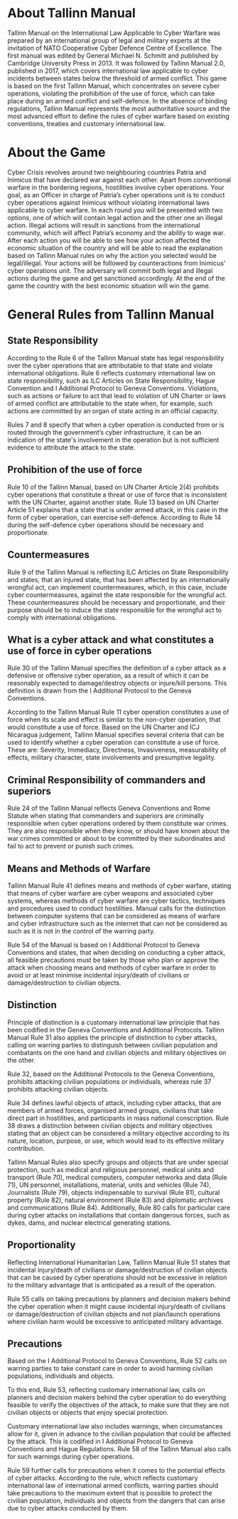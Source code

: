 
# About Tallinn Manual
<a id="about-tallinn-manual"></a>

Tallinn Manual on the International Law Applicable to Cyber Warfare was prepared by an international group of legal and military experts at the invitation of NATO Cooperative Cyber Defence Centre of Excellence. The first manual was edited by General Michael N. Schmitt and published by Cambridge University Press in 2013. It was followed by Tallinn Manual 2.0, published in 2017, which covers international law applicable to cyber incidents between states below the threshold of armed conflict. This game is based on the first Tallinn Manual, which concentrates on severe cyber operations, violating the prohibition of the use of force, which can take place during an armed conflict and self-defence. In the absence of binding regulations, Tallinn Manual represents the most authoritative source and the most advanced effort to define the rules of cyber warfare based on existing conventions, treaties and customary international law.



# About the Game
<a id="about-the-game"></a>

Cyber Crisis revolves around two neighbouring countries Patria and Inimicus that have declared war against each other. Apart from conventional warfare in the bordering regions, hostilities involve cyber operations. Your goal, as an Officer in charge of Patria’s cyber operations unit is to conduct cyber operations against Inimicus without violating international laws applicable to cyber warfare. In each round you will be presented with two options, one of which will contain legal action and the other one an illegal action. Illegal actions will result in sanctions from the international community, which will affect Patria’s economy and the ability to wage war. After each action you will be able to see how your action affected the economic situation of the country and will be able to read the explanation based on Tallinn Manual rules on why the action you selected would be legal/illegal. Your actions will be followed by counteractions from Inimicus’ cyber operations unit. The adversary will commit both legal and illegal actions during the game and get sanctioned accordingly. At the end of the game the country with the best economic situation will win the game.



# General Rules from Tallinn Manual
<a id="general-rules-from-tallinn-manual"></a>


## State Responsibility
<a id="state-responsibility"></a>

According to the Rule 6 of the Tallinn Manual state has legal responsibility over the cyber operations that are attributable to that state and violate international obligations. Rule 6 reflects customary international law on state responsibility, such as ILC Articles on State Responsibility, Hague Convention and I Additional Protocol to Geneva Conventions. Violations, such as actions or failure to act that lead to violation of UN Charter or laws of armed conflict are attributable to the state when, for example, such actions are committed by an organ of state acting in an official capacity.

Rules 7 and 8 specify that when a cyber operation is conducted from or is routed through the government’s cyber infrastructure, it can be an indication of the state's involvement in the operation but is not sufficient evidence to attribute the attack to the state.



## Prohibition of the use of force
<a id="prohibition-of-the-use-of-force"></a>

Rule 10 of the Tallinn Manual, based on UN Charter Article 2(4) prohibits cyber operations that constitute a threat or use of force that is inconsistent with the UN Charter, against another state. Rule 13 based on UN Charter Article 51 explains that a state that is under armed attack, in this case in the form of cyber operation, can exercise self-defence. According to Rule 14 during the self-defence cyber operations should be necessary and proportionate.



## Countermeasures
<a id="countermeasures"></a>

Rule 9 of the Tallinn Manual is reflecting ILC Articles on State Responsibility and states, that an injured state, that has been affected by an internationally wrongful act, can implement countermeasures, which, in this case, include cyber countermeasures, against the state responsible for the wrongful act. These countermeasures should be necessary and proportionate, and their purpose should be to induce the state responsible for the wrongful act to comply with international obligations.



## What is a cyber attack and what constitutes a use of force in cyber operations
<a id="what-is-a-cyber-attack-and-what-constitutes-a-use-of-force-in-cyber-operations"></a>

Rule 30 of the Tallinn Manual specifies the definition of a cyber attack as a defensive or offensive cyber operation, as a result of which it can be reasonably expected to damage/destroy objects or injure/kill persons. This definition is drawn from the I Additional Protocol to the Geneva Conventions.

According to the Tallinn Manual Rule 11 cyber operation constitutes a use of force when its scale and effect is similar to the non-cyber operation, that would constitute a use of force. Based on the UN Charter and ICJ Nicaragua judgement, Tallinn Manual specifies several criteria that can be used to identify whether a cyber operation can constitute a use of force. These are: Severity, Immediacy, Directness, Invasiveness, measurability of effects, military character, state involvements and presumptive legality.



## Criminal Responsibility of commanders and superiors
<a id="criminal-responsibility-of-commanders-and-superiors"></a>

Rule 24 of the Tallinn Manual reflects Geneva Conventions and Rome Statute when stating that commanders and superiors are criminally responsible when cyber operations ordered by them constitute war crimes. They are also responsible when they know, or should have known about the war crimes committed or about to be committed by their subordinates and fail to act to prevent or punish such crimes.



## Means and Methods of Warfare
<a id="means-and-methods-of-warfare"></a>

Tallinn Manual Rule 41 defines means and methods of cyber warfare, stating that means of cyber warfare are cyber weapons and associated cyber systems, whereas methods of cyber warfare are cyber tactics, techniques and procedures used to conduct hostilities. Manual calls for the distinction between computer systems that can be considered as means of warfare and cyber infrastructure such as the internet that can not be considered as such as it is not in the control of the warring party.

Rule 54 of the Manual is based on I Additional Protocol to Geneva Conventions and states, that when deciding on conducting a cyber attack, all feasible precautions must be taken by those who plan or approve the attack when choosing means and methods of cyber warfare in order to avoid or at least minimise incidental injury/death of civilians or damage/destruction to civilian objects.


## Distinction
<a id="distinction"></a>

Principle of distinction is a customary international law principle that has been codified in the Geneva Conventions and Additional Protocols. Tallinn Manual Rule 31 also applies the principle of distinction to cyber attacks, calling on warring parties to distinguish between civilian population and combatants on the one hand and civilian objects and military objectives on the other.

Rule 32, based on the Additional Protocols to the Geneva Conventions, prohibits attacking civilian populations or individuals, whereas rule 37 prohibits attacking civilian objects.

Rule 34 defines lawful objects of attack, including cyber attacks, that are members of armed forces, organised armed groups, civilians that take direct part in hostilities, and participants in mass national conscription. Rule 38 draws a distinction between civilian objects and military objectives stating that an object can be considered a military objective according to its nature, location, purpose, or use, which would lead to its effective military contribution.

Tallinn Manual Rules also specify groups and objects that are under special protection, such as medical and religious personnel, medical units and transport (Rule 70), medical computers, computer networks and data (Rule 71), UN personnel, installations, material, units and vehicles (Rule 74), Journalists (Rule 79), objects indispensable to survival (Rule 81), cultural property (Rule 82), natural environment (Rule 83) and diplomatic archives and communications (Rule 84). Additionally, Rule 80 calls for particular care during cyber attacks on installations that contain dangerous forces, such as dykes, dams, and nuclear electrical generating stations.



## Proportionality
<a id="proportionality"></a>

Reflecting International Humanitarian Law, Tallinn Manual Rule 51 states that incidental injury/death of civilians or damage/destruction of civilian objects that can be caused by cyber operations should not be excessive in relation to the military advantage that is anticipated as a result of the operation.

Rule 55 calls on taking precautions by planners and decision makers behind the cyber operation when it might cause incidental injury/death of civilians or damage/destruction of civilian objects and not plan/launch operations where civilian harm would be excessive to anticipated military advantage.



## Precautions
<a id="precautions"></a>

Based on the I Additional Protocol to Geneva Conventions, Rule 52 calls on warring parties to take constant care in order to avoid harming civilian populations, individuals and objects. 

To this end, Rule 53, reflecting customary international law, calls on planners and decision makers behind the cyber operation to do everything feasible to verify the objectives of the attack, to make sure that they are not civilian objects or objects that enjoy special protection.

Customary international law also includes warnings, when circumstances allow for it, given in advance to the civilian population that could be affected by the attack. This is codified in I Additional Protocol to Geneva Conventions and Hague Regulations. Rule 58 of the Tallinn Manual also calls for such warnings during cyber operations.

Rule 59 further calls for precautions when it comes to the potential effects of cyber attacks. According to the rule, which reflects customary international law of international armed conflicts, warring parties should take precautions to the maximum extent that is possible to protect the civilian population, individuals and objects from the dangers that can arise due to cyber attacks conducted by them.
